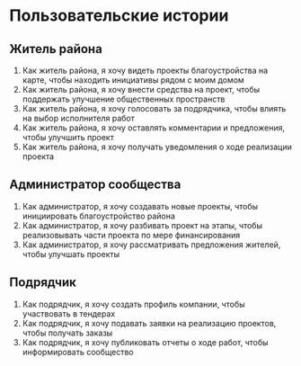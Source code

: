 # Пользовательские истории

## Житель района

1. Как житель района, я хочу видеть проекты благоустройства на карте, чтобы находить инициативы рядом с моим домом
2. Как житель района, я хочу внести средства на проект, чтобы поддержать улучшение общественных пространств
3. Как житель района, я хочу голосовать за подрядчика, чтобы влиять на выбор исполнителя работ
4. Как житель района, я хочу оставлять комментарии и предложения, чтобы улучшить проект
5. Как житель района, я хочу получать уведомления о ходе реализации проекта

## Администратор сообщества

1. Как администратор, я хочу создавать новые проекты, чтобы инициировать благоустройство района
2. Как администратор, я хочу разбивать проект на этапы, чтобы реализовывать части проекта по мере финансирования
3. Как администратор, я хочу рассматривать предложения жителей, чтобы улучшать проекты

## Подрядчик

1. Как подрядчик, я хочу создать профиль компании, чтобы участвовать в тендерах
2. Как подрядчик, я хочу подавать заявки на реализацию проектов, чтобы получать заказы
3. Как подрядчик, я хочу публиковать отчеты о ходе работ, чтобы информировать сообщество
